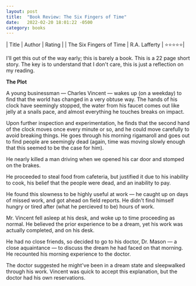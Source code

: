 ```yaml
---
layout: post
title:  "Book Review: The Six Fingers of Time"
date:   2022-02-20 18:01:22 -0500
category: books
---
```


| Title | Author | Rating |
| The Six Fingers of Time | R.A. Lafferty | ⭐⭐⭐⭐⭐|

I'll get this out of the way early; this is barely a book.
This is a 22 page short story. The key is to understand that I don't care, this is just a reflection on my reading.

**The Plot**

A young businessman — Charles Vincent — wakes up (on a weekday) to find that the world has changed in a very obtuse way. The hands of his clock
have seemingly stopped, the water from his faucet comes out like jelly at a snails pace, and almost everything he touches breaks
on impact.

Upon further inspection and experimentation, he finds that the second hand of the clock moves once every minute or so, and he could move
carefully to avoid breaking things. He goes through his morning rigamaroll and goes out to find people are seemingly dead (again, time
was moving slowly enough that this seemed to be the case for him). 

He nearly killed a man driving when we opened his car door and stomped on the brakes. 

He proceeded to steal food from cafeteria, but justified it due to his inability to cook, his belief that the people were dead, and an
inability to pay.

He found this slowness to be highly useful at work — he caught up on days of missed work, and got ahead on field reports. He didn't find himself hungry or tired after (what he
percieved to be) hours of work.

Mr. Vincent fell asleep at his desk, and woke up to time proceeding as normal. He believed the prior experience to be a dream, yet his work
was actually completed, and on his desk. 

He had no close friends, so decided to go to his doctor, Dr. Mason — a close aquaintance — to discuss the dream he had faced on that morning. He recounted 
his morning experience to the doctor. 

The doctor suggested he might've been in a dream state and sleepwalked through his work. Vincent was quick to accept this explanation, but the doctor had
his own reservations. 

